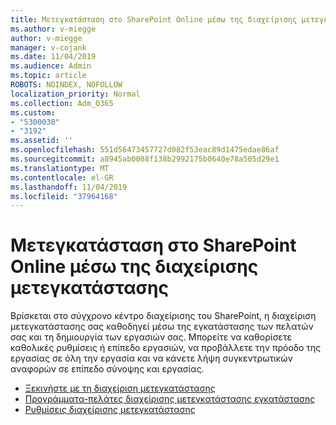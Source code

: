 ```yaml
---
title: Μετεγκατάσταση στο SharePoint Online μέσω της διαχείρισης μετεγκατάστασης
ms.author: v-miegge
author: v-miegge
manager: v-cojank
ms.date: 11/04/2019
ms.audience: Admin
ms.topic: article
ROBOTS: NOINDEX, NOFOLLOW
localization_priority: Normal
ms.collection: Adm_O365
ms.custom:
- "5300030"
- "3192"
ms.assetid: ''
ms.openlocfilehash: 551d56473457727d082f53eac89d1475edae86af
ms.sourcegitcommit: a8945ab0008f138b2992175b0640e78a505d29e1
ms.translationtype: MT
ms.contentlocale: el-GR
ms.lasthandoff: 11/04/2019
ms.locfileid: "37964168"
---
```

# <a name="migrating-to-sharepoint-online-via-migration-manager"></a>Μετεγκατάσταση στο SharePoint Online μέσω της διαχείρισης μετεγκατάστασης

Βρίσκεται στο σύγχρονο κέντρο διαχείρισης του SharePoint, η διαχείριση μετεγκατάστασης σας καθοδηγεί μέσω της εγκατάστασης των πελατών σας και τη δημιουργία των εργασιών σας. Μπορείτε να καθορίσετε καθολικές ρυθμίσεις ή επίπεδο εργασιών, να προβάλλετε την πρόοδο της εργασίας σε όλη την εργασία και να κάνετε λήψη συγκεντρωτικών αναφορών σε επίπεδο σύνοψης και εργασίας.

* [Ξεκινήστε με τη διαχείριση μετεγκατάστασης](https://docs.microsoft.com/sharepointmigration/mm-get-started)
* [Προγράμματα-πελάτες διαχείρισης μετεγκατάστασης εγκατάστασης](https://docs.microsoft.com/sharepointmigration/mm-setup-clients)
* [Ρυθμίσεις διαχείρισης μετεγκατάστασης](https://docs.microsoft.com/sharepointmigration/mm-settings)